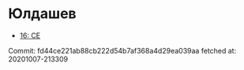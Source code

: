 # Юлдашев
- [16: CE](16.md)

Commit: fd44ce221ab88cb222d54b7af368a4d29ea039aa
 fetched at: 20201007-213309
